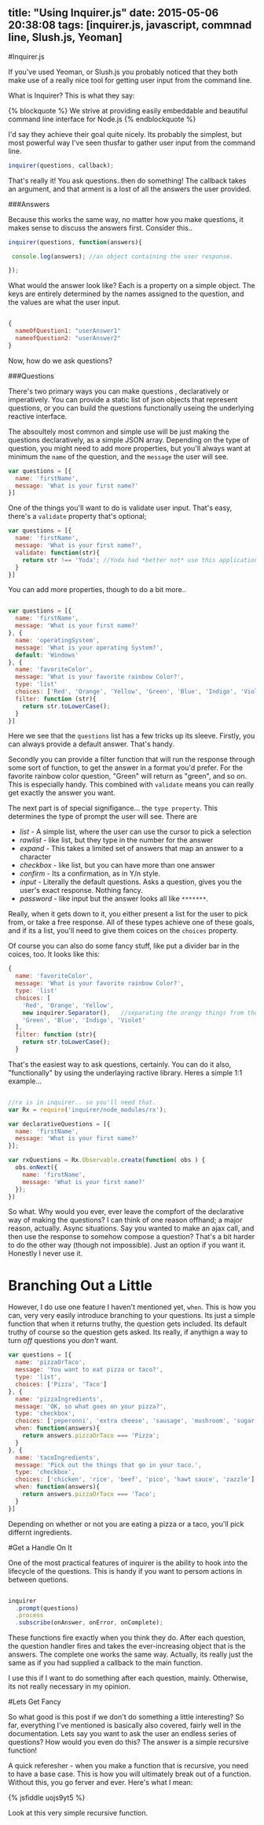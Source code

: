 title: "Using Inquirer.js"
date: 2015-05-06 20:38:08
tags: [inquirer.js, javascript, commnad line, Slush.js, Yeoman]
---

#Inquirer.js

If you've used Yeoman, or Slush.js you probably noticed that they both make use of a really nice tool for getting user input from the command line.


<!-- more -->


What is Inquirer? This is what they say:

{% blockquote %}
We strive at providing easily embeddable and beautiful command line interface for Node.js
{% endblockquote %}

I'd say they achieve their goal quite nicely. Its probably  the simplest, but most powerful way I've seen thusfar to gather user input from the command line.

```js
inquirer(questions, callback);
```

That's really it! You ask questions..then do something! The callback takes an argument, and that arment is a lost of all the answers the user provided.

###Answers

Because this works the same way, no matter how you make questions, it makes sense to discuss the answers first. Consider this..

```js
inquirer(questions, function(answers){

 console.log(answers); //an object containing the user response.

});
```

What would the answer look like? Each is a property on a simple object. The keys are entirely determined by the names assigned to the question, and the values are what the user input.

```js

{
  nameOfQuestion1: "userAnswer1"
  nameofQuestion2: "userAnswer2"
}


```

Now, how do we ask questions?


###Questions

There's two primary ways you can make questions , declaratively or imperatively. You can provide a static list of json objects that represent questions, or you can build the questions functionally useing the underlying reactive interface.

The absoultely most common and simple use will be just making the questions declaratively, as a simple JSON array. Depending on the type of question, you might need to add more properties, but you'll always want  at minimum the `name` of the question, and the `message` the user will see.

```js
var questions = [{
  name: 'firstName',
  message: 'What is your first name?'
}]
```

One of the things you'll want to do is validate user input. That's easy, there's a `validate` property that's optional;

```js
var questions = [{
  name: 'firstName',
  message: 'What is your first name?',
  validate: function(str){
    return str !== 'Yoda'; //Yoda had *better not* use this application!!
  }
}]
```

You can add more properties, though to do a bit more..

```js

var questions = [{
  name: 'firstName',
  message: 'What is your first name?'
}, {
  name: 'operatingSystem',
  message: 'What is your operating System?',
  default: 'Windows'
}, {
  name: 'favoriteColor',
  message: 'What is your favorite rainbow Color?',
  type: 'list'
  choices: ['Red', 'Orange', 'Yellow', 'Green', 'Blue', 'Indigo', 'Violet'],
  filter: function (str){
    return str.toLowerCase();
  }
}]

```

Here we see that the `questions` list has a few tricks up its sleeve. Firstly, you can always provide a default answer. That's handy.

Secondly you can provide a filter function that will run the response through some sort of function, to get the answer in a format you'd prefer. For the favorite rainbow color question, "Green" will return as "green", and so on. This is especially handy. This combined with `validate` means you can really get exactly the answer you want.

The next part is of special signifigance... the `type property`. This determines the type of prompt the user will see. There are

* *list* - A simple list, where the user can use the cursor to pick a selection
* *rawlist* - like list, but they type in the number for the answer
* *expand* - This takes a limited set of answers that map an answer to a character
* *checkbox* - like list, but you can have more than one answer
* *confirm* - Its a confirmation, as in Y/n style.
* *input* - Literally the default questions. Asks a question, gives you the user's exact response. Nothing fancy.
* *password* - like input but the answer looks all like `*******`.

Really, when it gets down to it, you either present a list for the user to pick from, or take a free response. All of these types achieve one of these goals, and if its a list, you'll need to give them coices on the `choices` property.

Of course you can also do some fancy stuff, like put a divider bar in the coices, too. It looks like this:

```js
{
  name: 'favoriteColor',
  message: 'What is your favorite rainbow Color?',
  type: 'list'
  choices: [
    'Red', 'Orange', 'Yellow',
    new inquirer.Separator(),   //separating the orangy things from the bluish things
    'Green', 'Blue', 'Indigo', 'Violet'
  ],
  filter: function (str){
    return str.toLowerCase();
  }

```

That's the easiest way to ask questions, certainly. You can do it also, "functionally" by using the underlaying ractive library. Heres a simple 1:1 example...

```js

//rx is in inquirer.. so you'll need that.
var Rx = require('inquirer/node_modules/rx');

var declarativeQuestions = [{
  name: 'firstName',
  message: 'What is your first name?'
}];

var rxQuestions = Rx.Observable.create(function( obs ) {
  obs.onNext({
    name: 'firstName',
    message: 'What is your first name?'
  });
})

```

So what. Why would you ever, ever leave the compfort of the declarative way of making the questions? I can think of one reason offhand; a major reason, actually. Async situations. Say you wanted to make an ajax call, and then use the response to somehow compose a question? That's a bit harder to do the other way (though not impossible). Just an option if you want it. Honestly I never use it.

# Branching Out a Little

However, I do use one feature I haven't mentioned yet, `when`. This is how you can, very very easily introduce branching to your questions. Its just a simple function that when it returns truthy, the question gets included. Its default truthy of course so the question gets asked. Its really, if anythign a way to turn *off* questions you *don't* want.

```js
var questions = [{
  name: 'pizzaOrTaco',
  message: 'You want to eat pizza or taco?',
  type: 'list',
  choices: ['Pizza', 'Taco']
}, {
  name: 'pizzaIngredients',
  message: 'OK, so what goes on your pizza?',
  type: 'checkbox',
  choices: ['peperonni', 'extra cheese', 'sausage', 'mushroom', 'sugar cubes'],
  when: function(answers){
    return answers.pizzaOrTaco === 'Pizza';
  }
}, {
  name: 'tacoIngredients',
  message: 'Pick out the things that go in your taco.',
  type: 'checkbox',
  choices: ['chicken', 'rice', 'beef', 'pico', 'hawt sauce', 'zazzle'],
  when: function(answers){
    return answers.pizzaOrTaco === 'Taco';
  }
}]
```

Depending on whether or not you are eating a pizza or a taco, you'll pick differnt ingredients.

#Get a Handle On It

One of the most practical features of inquirer is the ability to hook into the lifecycle of the questions. This is handy if you want to persom actions in between quetions.

```js

inquirer
  .prompt(questions)
  .process
  .subscribe(onAnswer, onError, onComplete);

```

These functions fire exactly when you think they do. After each question, the question handler fires and takes the ever-increasing object that is the answers. The complete one works the same way. Actually, its really just the same as if you had supplied a callback to the main function.

I use this if I want to do something after each question, mainly. Otherwise, its not really necessary in my opinion.

#Lets Get Fancy

So what good is this post if we don't do something a little interesting? So far, everything I've mentioned is basically also covered, fairly well in the documentation. Lets say you want to ask the user an endless series of questions? How would you even do this? The answer is a simple recursive function!

A quick referesher - when you make a function that is recursive, you need to have a base case. This is how you will ultimately break out of a function. Without this, you go ferver and ever. Here's what I mean:

{% jsfiddle uojs9yt5 %}

Look at this very simple recursive function.







